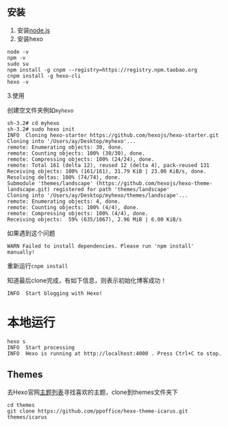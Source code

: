## 安装

1. 安装[node.js](https://nodejs.org/en/)
2. 安装hexo

```shell
node -v
npm -v
sudo su
npm install -g cnpm --registry=https://registry.npm.taobao.org
cnpm install -g hexo-cli
hexo -v
```

3.使用

创建空文件夹例如`myhexo`

```shell
sh-3.2# cd myhexo
sh-3.2# sudo hexo init
INFO  Cloning hexo-starter https://github.com/hexojs/hexo-starter.git
Cloning into '/Users/ay/Desktop/myhexo'...
remote: Enumerating objects: 30, done.
remote: Counting objects: 100% (30/30), done.
remote: Compressing objects: 100% (24/24), done.
remote: Total 161 (delta 12), reused 12 (delta 4), pack-reused 131
Receiving objects: 100% (161/161), 31.79 KiB | 23.00 KiB/s, done.
Resolving deltas: 100% (74/74), done.
Submodule 'themes/landscape' (https://github.com/hexojs/hexo-theme-landscape.git) registered for path 'themes/landscape'
Cloning into '/Users/ay/Desktop/myhexo/themes/landscape'...
remote: Enumerating objects: 4, done.        
remote: Counting objects: 100% (4/4), done.        
remote: Compressing objects: 100% (4/4), done.        
Receiving objects:  59% (635/1067), 2.96 MiB | 6.00 KiB/s 

```

如果遇到这个问题

`WARN Failed to install dependencies. Please run 'npm install' manually!`

重新运行`cnpm install`

知道最后clone完成，有如下信息，则表示初始化博客成功！

```shell
INFO  Start blogging with Hexo!
```

# 本地运行

```shell
hexo s
INFO  Start processing
INFO  Hexo is running at http://localhost:4000 . Press Ctrl+C to stop.
```

## Themes

去Hexo官网[主题列表](https://hexo.io/themes/)寻找喜欢的主题，clone到themes文件夹下

```shell
cd themes
git clone https://github.com/ppoffice/hexo-theme-icarus.git themes/icarus
```

